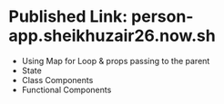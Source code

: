 # Published Link: person-app.sheikhuzair26.now.sh

- Using Map for Loop & props passing to the parent
- State
- Class Components
- Functional Components 
